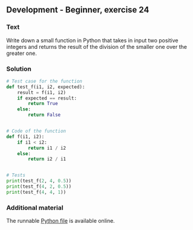 ## Development - Beginner, exercise 24

### Text
Write down a small function in Python that takes in input two positive integers and returns the result of the division of the smaller one over the greater one.

### Solution
```python
# Test case for the function
def test_f(i1, i2, expected):
    result = f(i1, i2)
    if expected == result:
        return True
    else:
        return False


# Code of the function
def f(i1, i2):
    if i1 < i2:
        return i1 / i2
    else:
        return i2 / i1


# Tests
print(test_f(2, 4, 0.5))
print(test_f(4, 2, 0.5))
print(test_f(4, 4, 1))
``` 

### Additional material
The runnable [Python file](exercise_24.py) is available online.
